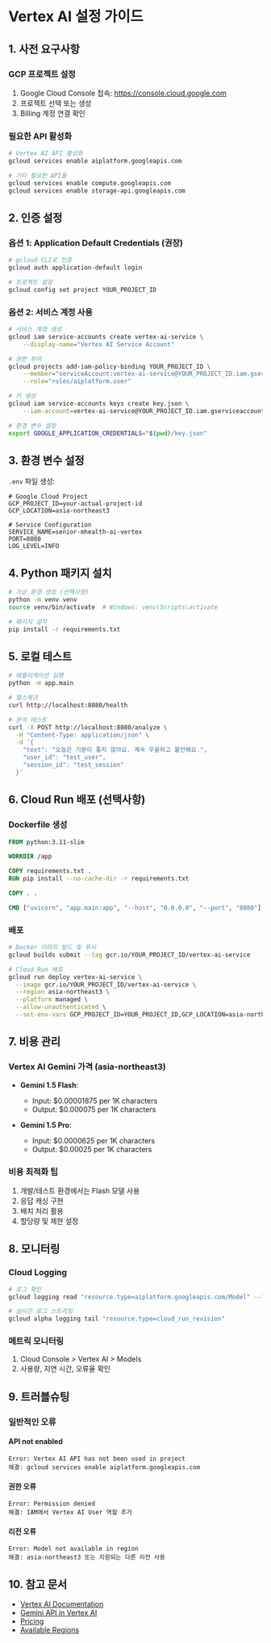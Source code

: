 # Vertex AI 설정 가이드

## 1. 사전 요구사항

### GCP 프로젝트 설정
1. Google Cloud Console 접속: https://console.cloud.google.com
2. 프로젝트 선택 또는 생성
3. Billing 계정 연결 확인

### 필요한 API 활성화
```bash
# Vertex AI API 활성화
gcloud services enable aiplatform.googleapis.com

# 기타 필요한 API들
gcloud services enable compute.googleapis.com
gcloud services enable storage-api.googleapis.com
```

## 2. 인증 설정

### 옵션 1: Application Default Credentials (권장)
```bash
# gcloud CLI로 인증
gcloud auth application-default login

# 프로젝트 설정
gcloud config set project YOUR_PROJECT_ID
```

### 옵션 2: 서비스 계정 사용
```bash
# 서비스 계정 생성
gcloud iam service-accounts create vertex-ai-service \
    --display-name="Vertex AI Service Account"

# 권한 부여
gcloud projects add-iam-policy-binding YOUR_PROJECT_ID \
    --member="serviceAccount:vertex-ai-service@YOUR_PROJECT_ID.iam.gserviceaccount.com" \
    --role="roles/aiplatform.user"

# 키 생성
gcloud iam service-accounts keys create key.json \
    --iam-account=vertex-ai-service@YOUR_PROJECT_ID.iam.gserviceaccount.com

# 환경 변수 설정
export GOOGLE_APPLICATION_CREDENTIALS="$(pwd)/key.json"
```

## 3. 환경 변수 설정

`.env` 파일 생성:
```env
# Google Cloud Project
GCP_PROJECT_ID=your-actual-project-id
GCP_LOCATION=asia-northeast3

# Service Configuration
SERVICE_NAME=senior-mhealth-ai-vertex
PORT=8080
LOG_LEVEL=INFO
```

## 4. Python 패키지 설치

```bash
# 가상 환경 생성 (선택사항)
python -m venv venv
source venv/bin/activate  # Windows: venv\Scripts\activate

# 패키지 설치
pip install -r requirements.txt
```

## 5. 로컬 테스트

```bash
# 애플리케이션 실행
python -m app.main

# 헬스체크
curl http://localhost:8080/health

# 분석 테스트
curl -X POST http://localhost:8080/analyze \
  -H "Content-Type: application/json" \
  -d '{
    "text": "오늘은 기분이 좋지 않아요. 계속 우울하고 불안해요.",
    "user_id": "test_user",
    "session_id": "test_session"
  }'
```

## 6. Cloud Run 배포 (선택사항)

### Dockerfile 생성
```dockerfile
FROM python:3.11-slim

WORKDIR /app

COPY requirements.txt .
RUN pip install --no-cache-dir -r requirements.txt

COPY . .

CMD ["uvicorn", "app.main:app", "--host", "0.0.0.0", "--port", "8080"]
```

### 배포
```bash
# Docker 이미지 빌드 및 푸시
gcloud builds submit --tag gcr.io/YOUR_PROJECT_ID/vertex-ai-service

# Cloud Run 배포
gcloud run deploy vertex-ai-service \
  --image gcr.io/YOUR_PROJECT_ID/vertex-ai-service \
  --region asia-northeast3 \
  --platform managed \
  --allow-unauthenticated \
  --set-env-vars GCP_PROJECT_ID=YOUR_PROJECT_ID,GCP_LOCATION=asia-northeast3
```

## 7. 비용 관리

### Vertex AI Gemini 가격 (asia-northeast3)
- **Gemini 1.5 Flash**:
  - Input: $0.00001875 per 1K characters
  - Output: $0.000075 per 1K characters

- **Gemini 1.5 Pro**:
  - Input: $0.0000625 per 1K characters
  - Output: $0.00025 per 1K characters

### 비용 최적화 팁
1. 개발/테스트 환경에서는 Flash 모델 사용
2. 응답 캐싱 구현
3. 배치 처리 활용
4. 할당량 및 제한 설정

## 8. 모니터링

### Cloud Logging
```bash
# 로그 확인
gcloud logging read "resource.type=aiplatform.googleapis.com/Model" --limit 10

# 실시간 로그 스트리밍
gcloud alpha logging tail "resource.type=cloud_run_revision"
```

### 메트릭 모니터링
1. Cloud Console > Vertex AI > Models
2. 사용량, 지연 시간, 오류율 확인

## 9. 트러블슈팅

### 일반적인 오류

#### API not enabled
```
Error: Vertex AI API has not been used in project
해결: gcloud services enable aiplatform.googleapis.com
```

#### 권한 오류
```
Error: Permission denied
해결: IAM에서 Vertex AI User 역할 추가
```

#### 리전 오류
```
Error: Model not available in region
해결: asia-northeast3 또는 지원되는 다른 리전 사용
```

## 10. 참고 문서

- [Vertex AI Documentation](https://cloud.google.com/vertex-ai/docs)
- [Gemini API in Vertex AI](https://cloud.google.com/vertex-ai/generative-ai/docs/multimodal/gemini-use-cases)
- [Pricing](https://cloud.google.com/vertex-ai/pricing#generative_ai_models)
- [Available Regions](https://cloud.google.com/vertex-ai/docs/general/locations)